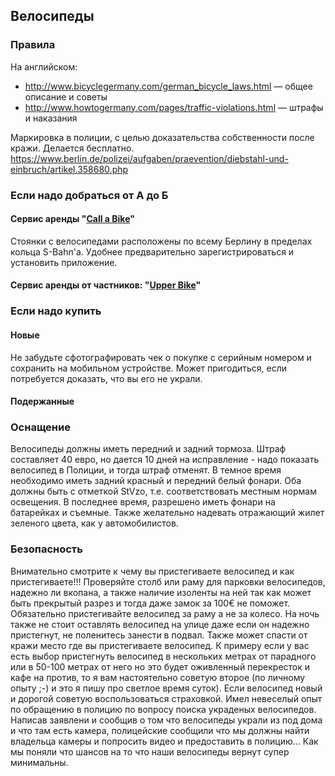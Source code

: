 ## Велосипеды

### Правила

На английском:

* http://www.bicyclegermany.com/german_bicycle_laws.html — общее описание и советы
* http://www.howtogermany.com/pages/traffic-violations.html — штрафы и наказания

Маркировка в полиции, с целью доказательства собственности после кражи. 
Делается бесплатно.
https://www.berlin.de/polizei/aufgaben/praevention/diebstahl-und-einbruch/artikel.358680.php

### Если надо добраться от А до Б

#### Сервис аренды "[Call a Bike](https://www.callabike-interaktiv.de/)"
Стоянки с велосипедами расположены по всему Берлину в пределах кольца S-Bahn'а. Удобнее предварительно зарегистрироваться и установить приложение.

#### Сервис аренды от частников: "[Upper Bike](https://www.upperbike.com/en/)"

### Если надо купить

#### Новые
Не забудьте сфотографировать чек о покупке с серийным номером и сохранить на мобильном устройстве. Может пригодиться, если потребуется доказать, что вы его не украли.

#### Подержанные 

### Оснащение
Велосипеды должны иметь передний и задний тормоза.
Штраф составляет 40 евро, но дается 10 дней на исправление - надо показать велосипед в Полиции, и тогда штраф отменят.
В темное время необходимо иметь задний красный и передний белый фонари. Оба должны быть с отметкой StVzo, т.е. соответствовать местным нормам освещения.
В последнее время, разрешено иметь фонари на батарейках и съемные.
Также желательно надевать отражающий жилет зеленого цвета, как у автомобилистов.

### Безопасность
Внимательно смотрите к чему вы пристегиваете велосипед и как пристегиваете!!! Проверяйте столб или раму для парковки велосипедов, надежно ли вкопана, а также наличие изоленты на ней так как может быть прекрытый разрез и тогда даже замок за 100€ не поможет. Обязательно пристегивайте велосипед за раму а не за колесо.
На ночь также не стоит оставлять велосипед на улице даже если он надежно пристегнут, не поленитесь занести в подвал.
Также может спасти от кражи место где вы пристегиваете велосипед. К примеру если у вас есть выбор пристегнуть велосипед в нескольких метрах от парадного или в 50-100 метрах от него но это будет оживленный перекресток и кафе на против, то я вам настоятельно советую второе (по личному опыту ;-) и это я пишу про светлое время суток).
Если велосипед новый и дорогой советую воспользоваться страховкой.
Имел невеселый опыт по обращению в полицию по вопросу поиска украденых велосипедов. Написав заявлени и сообщив о том что велосипеды украли из под дома и что там есть камера, полицейские сообщили что мы должны найти владельца камеры и попросить видео и предоставить в полицию... Как мы поняли что шансов на то что наши велосипеды вернут супер минимальны.
